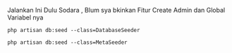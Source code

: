 Jalankan Ini Dulu Sodara , Blum sya bkinkan Fitur Create Admin dan Global Variabel nya

```
php artisan db:seed --class=DatabaseSeeder

php artisan db:seed --class=MetaSeeder

```
